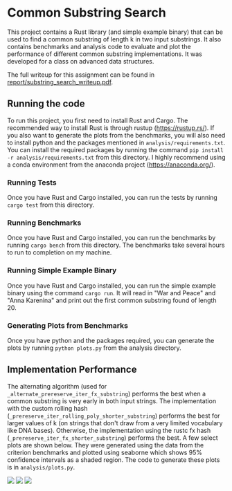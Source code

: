 # Common Substring Search
This project contains a Rust library (and simple example binary) that can be used to find a common substring of length
k in two input substrings. It also contains benchmarks and analysis code to evaluate and plot the performance of 
different common substring implementations. It was developed for a class on advanced data structures.

The full writeup for this assignment can be found in [report/substring\_search\_writeup.pdf](report/substring_search_writeup.pdf).

## Running the code
To run this project, you first need to install Rust and Cargo. The recommended way to install Rust is through rustup
(https://rustup.rs/). If you also want to generate the plots from the benchmarks, you will also need to install python
and the packages mentioned in `analysis/requirements.txt`. You can install the required packages by running the command
`pip install -r analysis/requirements.txt` from this directory. I highly recommend using a conda environment from the
anaconda project (https://anaconda.org/).

### Running Tests
Once you have Rust and Cargo installed, you can run the tests by running `cargo test` from this directory.

### Running Benchmarks
Once you have Rust and Cargo installed, you can run the benchmarks by running `cargo bench` from this directory. The
benchmarks take several hours to run to completion on my machine.

### Running Simple Example Binary
Once you have Rust and Cargo installed, you can run the simple example binary using the command `cargo run`. It will
read in "War and Peace" and "Anna Karenina" and print out the first common substring found of length 20.

### Generating Plots from Benchmarks
Once you have python and the packages required, you can generate the plots by running `python plots.py` from the
analysis directory.


## Implementation Performance
The alternating algorithm (used for `_alternate_prereserve_iter_fx_substring`) performs the best when a common
substring is very early in both input strings. The implementation with the custom rolling hash
(`_prereserve_iter_rolling_poly_shorter_substring`) performs the best for larger values of k (on strings that don't
draw from a very limited vocabulary like DNA bases). Otherwise, the implementation using the rustc fx hash
(`_prereserve_iter_fx_shorter_substring`) performs the best. A few select plots are shown below. They were generated
using the data from the criterion benchmarks and plotted using seaborne which shows 95% confidence intervals as a
shaded region. The code to generate these plots is in `analysis/plots.py`.

![](analysis/impls_hemingway-stories-poems.txt_hemingway-in-our-time.txt_without_adler.png)
![](analysis/impls_war_and_peace_tolstoy.txt_anna_karenina_tolstoy.txt_without_adler.png)
![](analysis/impls_bacterial_genome_2.txt_monkeypox-genome.txt_without_adler.png)
